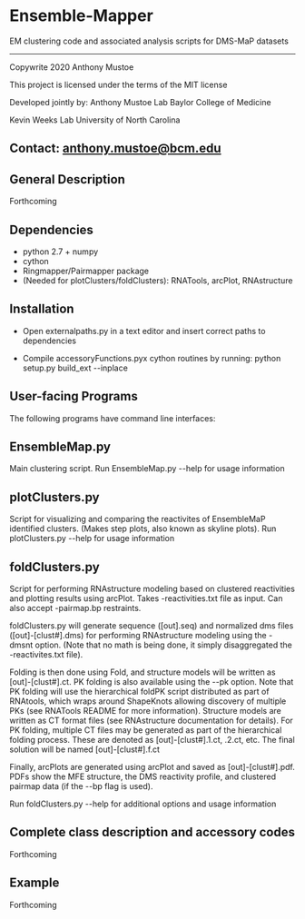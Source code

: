 # Ensemble-Mapper
EM clustering code and associated analysis scripts for DMS-MaP datasets

-----------------------------------------
Copywrite 2020 Anthony Mustoe

This project is licensed under the terms of the MIT license

Developed jointly by:
Anthony Mustoe Lab
Baylor College of Medicine

Kevin Weeks Lab
University of North Carolina

Contact: anthony.mustoe@bcm.edu
-----------------------------------------


General Description
------------
Forthcoming


Dependencies
------------
- python 2.7 + numpy
- cython 
- Ringmapper/Pairmapper package
- (Needed for plotClusters/foldClusters): RNATools, arcPlot, RNAstructure



Installation
------------
- Open externalpaths.py in a text editor and insert correct paths to dependencies

- Compile accessoryFunctions.pyx cython routines by running:
    python setup.py build_ext --inplace



User-facing Programs
---------------------
The following programs have command line interfaces:

## EnsembleMap.py
Main clustering script. Run EnsembleMap.py --help for usage information

## plotClusters.py 
Script for visualizing and comparing the reactivites of EnsembleMaP identified clusters.
(Makes step plots, also known as skyline plots).
Run plotClusters.py --help for usage information

## foldClusters.py
Script for performing RNAstructure modeling based on clustered reactivities and plotting results 
using arcPlot. Takes -reactivities.txt file as input. Can also accept -pairmap.bp restraints. 

foldClusters.py will generate sequence ([out].seq) and normalized dms files ([out]-[clust#].dms) for
performing RNAstructure modeling using the -dmsnt option. (Note that no math is being done, 
it simply disaggregated the -reactivites.txt file).

Folding is then done using Fold, and structure models will be written as [out]-[clust#].ct. 
PK folding is also available using the --pk option. Note that PK folding will use the hierarchical 
foldPK script distributed as part of RNAtools, which wraps around ShapeKnots allowing discovery of 
multiple PKs (see RNATools README for more information). Structure models are written as CT format files 
(see RNAstructure documentation for details). For PK folding, multiple CT files may be generated as 
part of the hierarchical folding process. These are denoted as [out]-[clust#].1.ct, .2.ct, etc. 
The final solution will be named [out]-[clust#].f.ct

Finally, arcPlots are generated using arcPlot and saved as [out]-[clust#].pdf. PDFs show
the MFE structure, the DMS reactivity profile, and clustered pairmap data (if the --bp flag is used).

Run foldClusters.py --help for additional options and usage information


Complete class description and accessory codes
----------------------------------------------
Forthcoming


Example
-------
Forthcoming




